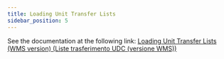 ```yaml
---
title: Loading Unit Transfer Lists
sidebar_position: 5
---
```


See the documentation at the following link: [Loading Unit Transfer Lists (WMS version) (Liste trasferimento UDC (versione WMS))](/docs/logistics/udc/loading-unit-packing-lists/transfer-unit)